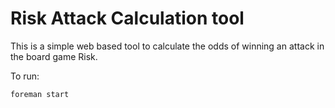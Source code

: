 # Risk Attack Calculation tool

This is a simple web based tool to calculate the odds of winning
an attack in the board game Risk.

To run:

`foreman start`
